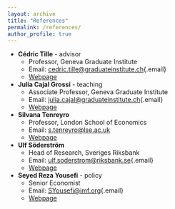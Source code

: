 ```yaml
---
layout: archive
title: "References"
permalink: /references/
author_profile: true
---
```


-   **Cédric Tille** - advisor
    -   Professor, Geneva Graduate Institute
    -   Email: [cedric.tille\@graduateinstitute.ch](mailto:cedric.tille@graduateinstitute.ch){.email}
    -   [Webpage](https://sites.google.com/site/cedrictilleheid/)
-   **Julia Cajal Grossi** - teaching
    -   Associate Professor, Geneva Graduate Institute
    -   Email: [julia.cajal\@graduateinstitute.ch](mailto:julia.cajal@graduateinstitute.ch){.email}
    -   [Webpage](https://www.juliacajalgrossi.com/)
-   **Silvana Tenreyro**
    -   Professor, London School of Economics
    -   Email: [s.tenreyro\@lse.ac.uk](s.tenreyro@lse.ac.uk)
    -   [Webpage](https://personal.lse.ac.uk/tenreyro/)
-   **Ulf Söderström**
    -   Head of Research, Sveriges Riksbank
    -   Email: [ulf.soderstrom\@riksbank.se](mailto:ulf.soderstrom@riksbank.se){.email}
    -   [Webpage](https://sites.google.com/site/ulfcsoderstrom/)
-   **Seyed Reza Yousefi** - policy
    -   Senior Economist
    -   Email: [SYousefi\@imf.org](mailto:SYousefi@imf.org){.email}
    -   [Webpage](https://www.sryousefi.com/)

